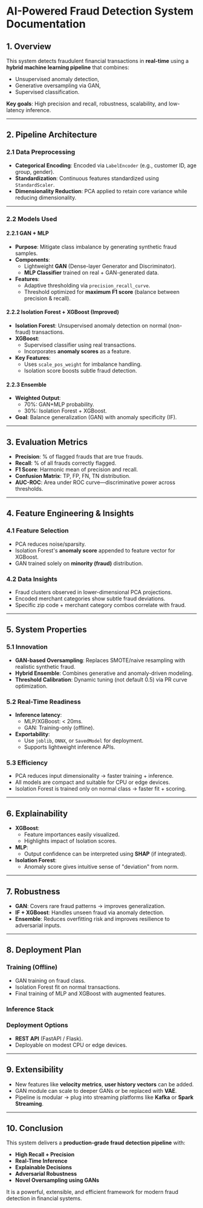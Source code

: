 # AI-Powered Fraud Detection System Documentation

## 1. Overview
This system detects fraudulent financial transactions in **real-time** using a **hybrid machine learning pipeline** that combines:
- Unsupervised anomaly detection,
- Generative oversampling via GAN,
- Supervised classification.

**Key goals**: High precision and recall, robustness, scalability, and low-latency inference.

---

## 2. Pipeline Architecture

### 2.1 Data Preprocessing
- **Categorical Encoding**: Encoded via `LabelEncoder` (e.g., customer ID, age group, gender).
- **Standardization**: Continuous features standardized using `StandardScaler`.
- **Dimensionality Reduction**: PCA applied to retain core variance while reducing dimensionality.

---

### 2.2 Models Used

#### 2.2.1 GAN + MLP
- **Purpose**: Mitigate class imbalance by generating synthetic fraud samples.
- **Components**:
  - Lightweight **GAN** (Dense-layer Generator and Discriminator).
  - **MLP Classifier** trained on real + GAN-generated data.
- **Features**:
  - Adaptive thresholding via `precision_recall_curve`.
  - Threshold optimized for **maximum F1 score** (balance between precision & recall).

#### 2.2.2 Isolation Forest + XGBoost (Improved)
- **Isolation Forest**: Unsupervised anomaly detection on normal (non-fraud) transactions.
- **XGBoost**:
  - Supervised classifier using real transactions.
  - Incorporates **anomaly scores** as a feature.
- **Key Features**:
  - Uses `scale_pos_weight` for imbalance handling.
  - Isolation score boosts subtle fraud detection.

#### 2.2.3 Ensemble
- **Weighted Output**:
  - 70%: GAN+MLP probability.
  - 30%: Isolation Forest + XGBoost.
- **Goal**: Balance generalization (GAN) with anomaly specificity (IF).

---

## 3. Evaluation Metrics
- **Precision**: % of flagged frauds that are true frauds.
- **Recall**: % of all frauds correctly flagged.
- **F1 Score**: Harmonic mean of precision and recall.
- **Confusion Matrix**: TP, FP, FN, TN distribution.
- **AUC-ROC**: Area under ROC curve—discriminative power across thresholds.

---

## 4. Feature Engineering & Insights

### 4.1 Feature Selection
- PCA reduces noise/sparsity.
- Isolation Forest's **anomaly score** appended to feature vector for XGBoost.
- GAN trained solely on **minority (fraud)** distribution.

### 4.2 Data Insights
- Fraud clusters observed in lower-dimensional PCA projections.
- Encoded merchant categories show subtle fraud deviations.
- Specific zip code + merchant category combos correlate with fraud.

---

## 5. System Properties

### 5.1 Innovation
- **GAN-based Oversampling**: Replaces SMOTE/naive resampling with realistic synthetic fraud.
- **Hybrid Ensemble**: Combines generative and anomaly-driven modeling.
- **Threshold Calibration**: Dynamic tuning (not default 0.5) via PR curve optimization.

### 5.2 Real-Time Readiness
- **Inference latency**:
  - MLP/XGBoost: < 20ms.
  - GAN: Training-only (offline).
- **Exportability**:
  - Use `joblib`, `ONNX`, or `SavedModel` for deployment.
  - Supports lightweight inference APIs.

### 5.3 Efficiency
- PCA reduces input dimensionality → faster training + inference.
- All models are compact and suitable for CPU or edge devices.
- Isolation Forest is trained only on normal class → faster fit + scoring.

---

## 6. Explainability
- **XGBoost**:
  - Feature importances easily visualized.
  - Highlights impact of Isolation scores.
- **MLP**:
  - Output confidence can be interpreted using **SHAP** (if integrated).
- **Isolation Forest**:
  - Anomaly score gives intuitive sense of "deviation" from norm.

---

## 7. Robustness
- **GAN**: Covers rare fraud patterns → improves generalization.
- **IF + XGBoost**: Handles unseen fraud via anomaly detection.
- **Ensemble**: Reduces overfitting risk and improves resilience to adversarial inputs.

---

## 8. Deployment Plan

### Training (Offline)
- GAN training on fraud class.
- Isolation Forest fit on normal transactions.
- Final training of MLP and XGBoost with augmented features.

### Inference Stack

### Deployment Options
- **REST API** (FastAPI / Flask).
- Deployable on modest CPU or edge devices.

---

## 9. Extensibility
- New features like **velocity metrics**, **user history vectors** can be added.
- GAN module can scale to deeper GANs or be replaced with **VAE**.
- Pipeline is modular → plug into streaming platforms like **Kafka** or **Spark Streaming**.

---

## 10. Conclusion
This system delivers a **production-grade fraud detection pipeline** with:
- **High Recall + Precision**
- **Real-Time Inference**
- **Explainable Decisions**
- **Adversarial Robustness**
- **Novel Oversampling using GANs**

It is a powerful, extensible, and efficient framework for modern fraud detection in financial systems.
